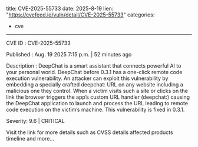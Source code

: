  
title: CVE-2025-55733
date: 2025-8-19
lien: "https://cvefeed.io/vuln/detail/CVE-2025-55733"
categories:
  - cve
---

CVE ID : CVE-2025-55733

Published :  Aug. 19
2025
7:15 p.m. | 52 minutes ago

Description : DeepChat is a smart assistant that connects powerful AI to your personal world.  DeepChat before 0.3.1 has a one-click remote code execution vulnerability. An attacker can exploit this vulnerability by embedding a specially crafted deepchat: URL on any website
including a malicious one they control. When a victim visits such a site or clicks on the link
the browser triggers the app’s custom URL handler (deepchat:)
causing the DeepChat application to launch and process the URL
leading to remote code execution on the victim’s machine. This vulnerability is fixed in 0.3.1.

Severity: 9.6 | CRITICAL

Visit the link for more details
such as CVSS details
affected products
timeline
and more...
